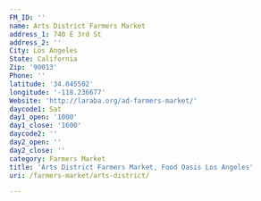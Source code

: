 ```yaml
---
FM_ID: ''
name: Arts District Farmers Market
address_1: 740 E 3rd St
address_2: ''
City: Los Angeles
State: California
Zip: '90013'
Phone: ''
latitude: '34.045502'
longitude: '-118.236677'
Website: 'http://laraba.org/ad-farmers-market/'
daycode1: Sat
day1_open: '1000'
day1_close: '1600'
daycode2: ''
day2_open: ''
day2_close: ''
category: Farmers Market
title: 'Arts District Farmers Market, Food Oasis Los Angeles'
uri: /farmers-market/arts-district/

---
```

